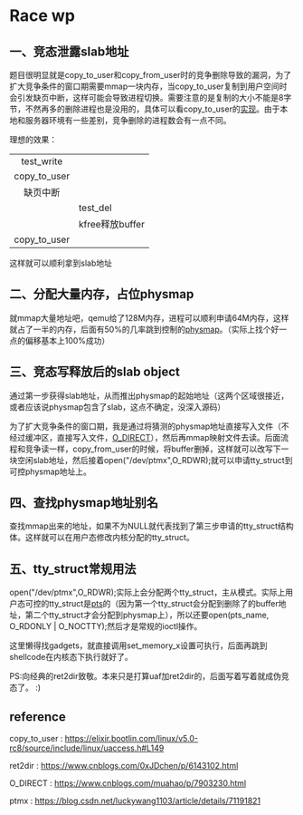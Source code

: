 # Race wp

## 一、竞态泄露slab地址

题目很明显就是copy_to_user和copy_from_user时的竞争删除导致的漏洞，为了扩大竞争条件的窗口期需要mmap一块内存，当copy_to_user复制到用户空间时会引发缺页中断，这样可能会导致进程切换。需要注意的是复制的大小不能是8字节，不然再多的删除进程也是没用的，具体可以看copy_to_user的[实现](https://elixir.bootlin.com/linux/v5.0-rc8/source/include/linux/uaccess.h#L149)。由于本地和服务器环境有一些差别，竞争删除的进程数会有一点不同。

理想的效果：

|||
|:-:|:-|
|test_write||
|copy_to_user||
|缺页中断||
||test_del|
||kfree释放buffer|
|copy_to_user||

这样就可以顺利拿到slab地址

## 二、分配大量内存，占位physmap

就mmap大量地址吧，qemu给了128M内存，进程可以顺利申请64M内存，这样就占了一半的内存，后面有50%的几率跳到控制的[physmap](https://www.cnblogs.com/0xJDchen/p/6143102.html)。（实际上找个好一点的偏移基本上100%成功）

## 三、竞态写释放后的slab object

通过第一步获得slab地址，从而推出physmap的起始地址（这两个区域很接近，或者应该说physmap包含了slab，这点不确定，没深入源码）

为了扩大竞争条件的窗口期，我是通过将猜测的physmap地址直接写入文件（不经过缓冲区，直接写入文件，[O_DIRECT](https://www.cnblogs.com/muahao/p/7903230.html)），然后再mmap映射文件去读。后面流程和竞争读一样，copy_from_user的时候，将buffer删掉，这样就可以改写下一块空闲slab地址，然后接着open("/dev/ptmx",O_RDWR);就可以申请tty_struct到可控physmap地址上。

## 四、查找physmap地址别名

查找mmap出来的地址，如果不为NULL就代表找到了第三步申请的tty_struct结构体。这样就可以在用户态修改内核分配的tty_struct。

## 五、tty_struct常规用法

open("/dev/ptmx",O_RDWR);实际上会分配两个tty_struct，主从模式。实际上用户态可控的tty_struct是[pts](https://blog.csdn.net/luckywang1103/article/details/71191821)的（因为第一个tty_struct会分配到删除了的buffer地址，第二个tty_struct才会分配到physmap上），所以还要open(pts_name, O_RDONLY | O_NOCTTY);然后才是常规的ioctl操作。

这里懒得找gadgets，就直接调用set_memory_x设置可执行，后面再跳到shellcode在内核态下执行就好了。

PS:向经典的ret2dir致敬。本来只是打算uaf加ret2dir的，后面写着写着就成伪竞态了。 :)

## reference

copy_to_user : https://elixir.bootlin.com/linux/v5.0-rc8/source/include/linux/uaccess.h#L149

ret2dir : https://www.cnblogs.com/0xJDchen/p/6143102.html

O_DIRECT : https://www.cnblogs.com/muahao/p/7903230.html

ptmx : https://blog.csdn.net/luckywang1103/article/details/71191821

